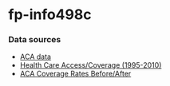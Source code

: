 # fp-info498c

### Data sources
- [ACA data](https://www.healthcare.gov/health-and-dental-plan-datasets-for-researchers-and-issuers)
- [Health Care Access/Coverage (1995-2010)](https://www.kaggle.com/cdc/health-care-access-coverage)
- [ACA Coverage Rates Before/After](https://aspe.hhs.gov/compilation-state-data-affordable-care-act)